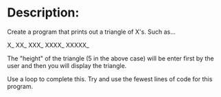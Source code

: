 # Description:

Create a program that prints out a triangle of X's. Such as...

X_
XX_
XXX_
XXXX_
XXXXX_

The "height" of the triangle (5 in the above case) will be enter first by the user and then you will display the triangle.

Use a loop to complete this. Try and use the fewest lines of code for this program.
